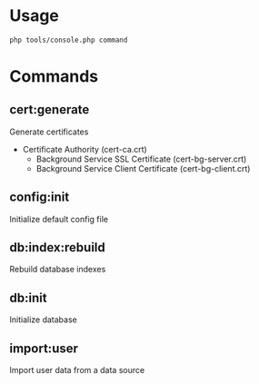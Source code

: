 # Usage

```bash
php tools/console.php command
```

# Commands

## cert:generate

Generate certificates

- Certificate Authority (cert-ca.crt)
  - Background Service SSL Certificate (cert-bg-server.crt)
  - Background Service Client Certificate (cert-bg-client.crt)

## config:init

Initialize default config file

## db:index:rebuild

Rebuild database indexes

## db:init

Initialize database

## import:user

Import user data from a data source
